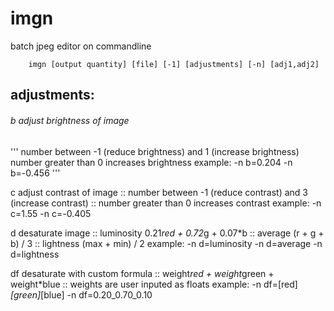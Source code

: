 # imgn
batch jpeg editor on commandline

        imgn [output quantity] [file] [-1] [adjustments] [-n] [adj1,adj2]

## adjustments:

###### b       adjust brightness of image

'''
number between -1 (reduce brightness) and 1 (increase brightness)
number greater than 0 increases brightness
        example:    -n b=0.204
                    -n b=-0.456
'''

c       adjust contrast of image
    :: number between -1 (reduce contrast) and 3 (increase contrast)
    :: number greater than 0 increases contrast
        example:
                    -n c=1.55
                    -n c=-0.405

d       desaturate image
    ::  luminosity      0.21*red + 0.72*g + 0.07*b
    ::  average         (r + g + b) / 3
    ::  lightness       (max + min) / 2
        example:
                    -n d=luminosity
                    -n d=average
                    -n d=lightness

df      desaturate with custom formula
    ::  weight*red + weight*green + weight*blue
    ::  weights are user inputed as floats
        example:
                    -n df=[red]_[green]_[blue]
                    -n df=0.20_0.70_0.10